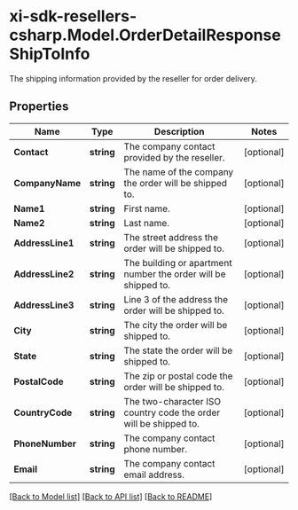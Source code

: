 # xi-sdk-resellers-csharp.Model.OrderDetailResponseShipToInfo
The shipping information provided by the reseller for order delivery.

## Properties

Name | Type | Description | Notes
------------ | ------------- | ------------- | -------------
**Contact** | **string** | The company contact provided by the reseller. | [optional] 
**CompanyName** | **string** | The name of the company the order will be shipped to. | [optional] 
**Name1** | **string** | First name. | [optional] 
**Name2** | **string** | Last name. | [optional] 
**AddressLine1** | **string** | The street address the order will be shipped to. | [optional] 
**AddressLine2** | **string** | The building or apartment number the order will be shipped to. | [optional] 
**AddressLine3** | **string** | Line 3 of the address the order will be shipped to. | [optional] 
**City** | **string** | The city the order will be shipped to. | [optional] 
**State** | **string** | The state the order will be shipped to. | [optional] 
**PostalCode** | **string** | The zip or postal code the order will be shipped to. | [optional] 
**CountryCode** | **string** | The two-character ISO country code the order will be shipped to. | [optional] 
**PhoneNumber** | **string** | The company contact phone number. | [optional] 
**Email** | **string** | The company contact email address. | [optional] 

[[Back to Model list]](../README.md#documentation-for-models) [[Back to API list]](../README.md#documentation-for-api-endpoints) [[Back to README]](../README.md)

